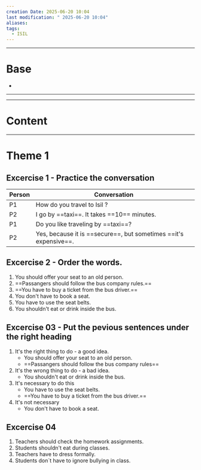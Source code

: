 ```yaml
---
creation Date: 2025-06-20 10:04
last modification: " 2025-06-20 10:04"
aliases: 
tags:
  - ISIL
---
```

___
# Base
- 
___
___
# Content
___
# Theme 1

## Excercise 1 - Practice the conversation


| Person | Conversation                                                     |
| ------ | ---------------------------------------------------------------- |
| P1     | How do you travel to Isil ?                                      |
| P2     | I go by ==taxi==. It takes ==10== minutes.                       |
| P1     | Do you like traveling by ==taxi==?                               |
| P2     | Yes, because it is ==secure==, but sometimes ==it's expensive==. |
## Excercise 2 - Order the words.

1. You should offer your seat to an old person.
2. ==Passangers should follow the bus company rules.==
3. ==You have to buy a ticket from the bus driver.==
4. You don't have to book a seat.
5. You have to use the seat belts.
6. You shouldn't eat or drink inside the bus.

## Excercise 03 - Put the pevious sentences under the right heading

1. It's the right thing to do - a good idea.
	- You should offer your seat to an old person.
	- ==Passangers should follow the bus company rules==
1. It's the wrong thing to do - a bad idea.
	- You shouldn't eat or drink inside the bus.
2. It's necessary to do this
	- You have to use the seat belts.
	- ==You have to buy a ticket from the bus driver.==
1. It's not necessary
	- You don't have to book a seat.

## Excercise 04

1. Teachers should check the homework assignments.
2. Students shouldn't eat during classes.
3. Teachers have to dress formally.
4. Students don´t have to ignore bullying in class.